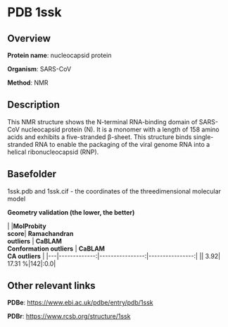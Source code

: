 # PDB 1ssk

## Overview

**Protein name**: nucleocapsid protein

**Organism**: SARS-CoV

**Method**: NMR

## Description

This NMR structure shows the N-terminal RNA-binding domain of SARS-CoV nucleocapsid protein (N). It is a monomer with a length of 158 amino acids and exhibits a five-stranded β-sheet. This structure binds single-stranded RNA to enable the packaging of the viral genome RNA into a helical ribonucleocapsid (RNP).

## Basefolder

1ssk.pdb and 1ssk.cif - the coordinates of the threedimensional molecular model




**Geometry validation (the lower, the better)**

|   |**MolProbity<br>score**| **Ramachandran<br>outliers** | **CaBLAM<br>Conformation outliers** | **CaBLAM<br>CA outliers** |
|---|-------------:|----------------:|----------------:|
||  3.92| 17.31 %|142|:0.0|


## Other relevant links 
**PDBe**:  https://www.ebi.ac.uk/pdbe/entry/pdb/1ssk
 
**PDBr**: https://www.rcsb.org/structure/1ssk 
